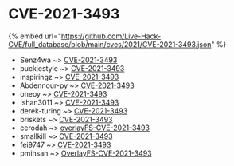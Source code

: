 # CVE-2021-3493
{% embed url="https://github.com/Live-Hack-CVE/full_database/blob/main/cves/2021/CVE-2021-3493.json" %}

* Senz4wa ~> [CVE-2021-3493](https://www.alice-snow.ru/2021/database/cve-2021-3493/cve-2021-3493-senz4wa)
* puckiestyle ~> [CVE-2021-3493](https://www.alice-snow.ru/2021/database/cve-2021-3493/cve-2021-3493-puckiestyle)
* inspiringz ~> [CVE-2021-3493](https://www.alice-snow.ru/2021/database/cve-2021-3493/cve-2021-3493-inspiringz)
* Abdennour-py ~> [CVE-2021-3493](https://www.alice-snow.ru/2021/database/cve-2021-3493/cve-2021-3493-abdennour-py)
* oneoy ~> [CVE-2021-3493](https://www.alice-snow.ru/2021/database/cve-2021-3493/cve-2021-3493-oneoy)
* Ishan3011 ~> [CVE-2021-3493](https://www.alice-snow.ru/2021/database/cve-2021-3493/cve-2021-3493-ishan3011)
* derek-turing ~> [CVE-2021-3493](https://www.alice-snow.ru/2021/database/cve-2021-3493/cve-2021-3493-derek-turing)
* briskets ~> [CVE-2021-3493](https://www.alice-snow.ru/2021/database/cve-2021-3493/cve-2021-3493-briskets)
* cerodah ~> [overlayFS-CVE-2021-3493](https://www.alice-snow.ru/2021/database/cve-2021-3493/overlayfs-cve-2021-3493-cerodah)
* smallkill ~> [CVE-2021-3493](https://www.alice-snow.ru/2021/database/cve-2021-3493/cve-2021-3493-smallkill)
* fei9747 ~> [CVE-2021-3493](https://www.alice-snow.ru/2021/database/cve-2021-3493/cve-2021-3493-fei9747)
* pmihsan ~> [OverlayFS-CVE-2021-3493](https://www.alice-snow.ru/2021/database/cve-2021-3493/overlayfs-cve-2021-3493-pmihsan)